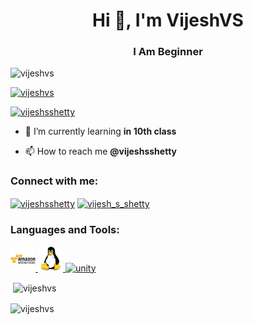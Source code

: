 <h1 align="center">Hi 👋, I'm VijeshVS</h1>
<h3 align="center">I Am Beginner</h3>

<p align="left"> <img src="https://komarev.com/ghpvc/?username=vijeshvs&label=Profile%20views&color=0e75b6&style=flat" alt="vijeshvs" /> </p>

<p align="left"> <a href="https://github.com/ryo-ma/github-profile-trophy"><img src="https://github-profile-trophy.vercel.app/?username=vijeshvs" alt="vijeshvs" /></a> </p>

<p align="left"> <a href="https://twitter.com/vijeshsshetty" target="blank"><img src="https://img.shields.io/twitter/follow/vijeshsshetty?logo=twitter&style=for-the-badge" alt="vijeshsshetty" /></a> </p>

- 🌱 I’m currently learning **in 10th class**

- 📫 How to reach me **@vijeshsshetty**

<h3 align="left">Connect with me:</h3>
<p align="left">
<a href="https://twitter.com/vijeshsshetty" target="blank"><img align="center" src="https://raw.githubusercontent.com/rahuldkjain/github-profile-readme-generator/neutral-icons/src/images/icons/Social/twitter.svg" alt="vijeshsshetty" height="30" width="40" /></a>
<a href="https://instagram.com/vijesh_s_shetty" target="blank"><img align="center" src="https://icon-library.com/images/new-instagram-icon-png/new-instagram-icon-png-6.jpg" alt="vijesh_s_shetty" height="30" width="40" /></a>
</p>

<h3 align="left">Languages and Tools:</h3>
<p align="left"> <a href="https://aws.amazon.com" target="_blank"> <img src="https://raw.githubusercontent.com/devicons/devicon/master/icons/amazonwebservices/amazonwebservices-original-wordmark.svg" alt="aws" width="40" height="40"/> </a> <a href="https://www.linux.org/" target="_blank"> <img src="https://raw.githubusercontent.com/devicons/devicon/master/icons/linux/linux-original.svg" alt="linux" width="40" height="40"/> </a> <a href="https://unity.com/" target="_blank"> <img src="https://www.vectorlogo.zone/logos/unity3d/unity3d-icon.svg" alt="unity" width="40" height="40"/> </a> </p>

<p>&nbsp;<img align="center" src="https://github-readme-stats.vercel.app/api?username=vijeshvs&show_icons=true&locale=en" alt="vijeshvs" /></p>

<p><img align="center" src="https://github-readme-streak-stats.herokuapp.com/?user=vijeshvs&" alt="vijeshvs" /></p>
